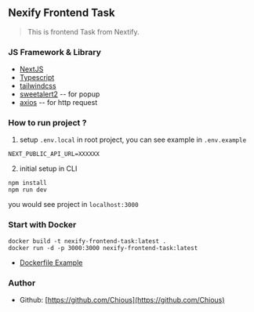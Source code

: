 ## Nexify Frontend Task

> This is frontend Task from Nextify.

### JS Framework & Library

- [NextJS](https://nextjs.org)
- [Typescript](https://www.typescriptlang.org)
- [tailwindcss](https://tailwindcss.com)
- [sweetalert2](https://sweetalert2.github.io) -- for popup
- [axios](https://axios-http.com/docs/instance) -- for http request

### How to run project ?

1. setup `.env.local` in root project, you can see example in `.env.example`

```text
NEXT_PUBLIC_API_URL=XXXXXX
```

2. initial setup in CLI

```shell
npm install
npm run dev
```

you would see project in `localhost:3000`

### Start with Docker

```shell
docker build -t nexify-frontend-task:latest .
docker run -d -p 3000:3000 nexify-frontend-task:latest
```

- [Dockerfile Example](https://github.com/vercel/next.js/blob/canary/examples/with-docker/Dockerfile)

### Author

- Github: [https://github.com/Chious](https://github.com/Chious)
